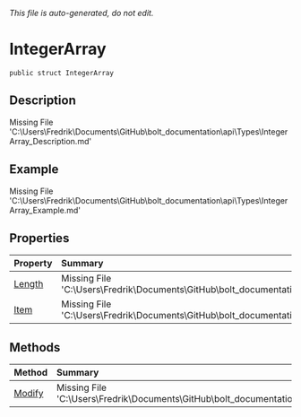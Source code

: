 *This file is auto-generated, do not edit.*

# IntegerArray
`public struct IntegerArray`
## Description
Missing File 'C:\Users\Fredrik\Documents\GitHub\bolt_documentation\api\Types\IntegerArray_Description.md'
## Example
Missing File 'C:\Users\Fredrik\Documents\GitHub\bolt_documentation\api\Types\IntegerArray_Example.md'
## Properties
| Property | Summary |
|:-----|:--------|
|[Length](IntegerArray/P/Length.md)|Missing File 'C:\Users\Fredrik\Documents\GitHub\bolt_documentation\api\Types\IntegerArray\P\Length_Summary.md'|
|[Item](IntegerArray/P/Item.md)|Missing File 'C:\Users\Fredrik\Documents\GitHub\bolt_documentation\api\Types\IntegerArray\P\Item_Summary.md'|
## Methods
| Method | Summary |
|:-----|:--------|
|[Modify](IntegerArray/M/Modify.md)|Missing File 'C:\Users\Fredrik\Documents\GitHub\bolt_documentation\api\Types\IntegerArray\M\Modify_Summary.md'|
